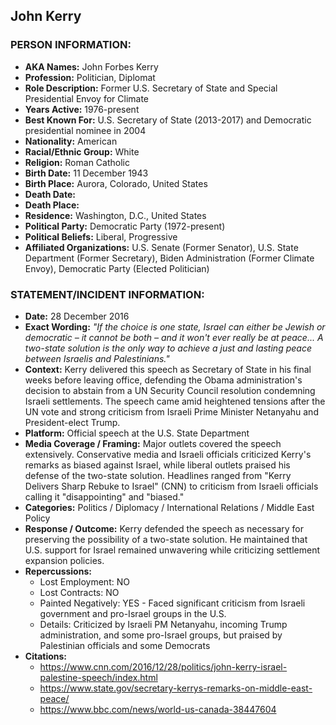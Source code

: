 ## John Kerry

### PERSON INFORMATION:
- **AKA Names:** John Forbes Kerry
- **Profession:** Politician, Diplomat
- **Role Description:** Former U.S. Secretary of State and Special Presidential Envoy for Climate
- **Years Active:** 1976-present
- **Best Known For:** U.S. Secretary of State (2013-2017) and Democratic presidential nominee in 2004
- **Nationality:** American
- **Racial/Ethnic Group:** White
- **Religion:** Roman Catholic
- **Birth Date:** 11 December 1943
- **Birth Place:** Aurora, Colorado, United States
- **Death Date:** 
- **Death Place:** 
- **Residence:** Washington, D.C., United States
- **Political Party:** Democratic Party (1972-present)
- **Political Beliefs:** Liberal, Progressive
- **Affiliated Organizations:** U.S. Senate (Former Senator), U.S. State Department (Former Secretary), Biden Administration (Former Climate Envoy), Democratic Party (Elected Politician)

### STATEMENT/INCIDENT INFORMATION:
- **Date:** 28 December 2016
- **Exact Wording:** *"If the choice is one state, Israel can either be Jewish or democratic – it cannot be both – and it won't ever really be at peace... A two-state solution is the only way to achieve a just and lasting peace between Israelis and Palestinians."*
- **Context:** Kerry delivered this speech as Secretary of State in his final weeks before leaving office, defending the Obama administration's decision to abstain from a UN Security Council resolution condemning Israeli settlements. The speech came amid heightened tensions after the UN vote and strong criticism from Israeli Prime Minister Netanyahu and President-elect Trump.
- **Platform:** Official speech at the U.S. State Department
- **Media Coverage / Framing:** Major outlets covered the speech extensively. Conservative media and Israeli officials criticized Kerry's remarks as biased against Israel, while liberal outlets praised his defense of the two-state solution. Headlines ranged from "Kerry Delivers Sharp Rebuke to Israel" (CNN) to criticism from Israeli officials calling it "disappointing" and "biased."
- **Categories:** Politics / Diplomacy / International Relations / Middle East Policy
- **Response / Outcome:** Kerry defended the speech as necessary for preserving the possibility of a two-state solution. He maintained that U.S. support for Israel remained unwavering while criticizing settlement expansion policies.
- **Repercussions:**
  - Lost Employment: NO
  - Lost Contracts: NO
  - Painted Negatively: YES - Faced significant criticism from Israeli government and pro-Israel groups in the U.S.
  - Details: Criticized by Israeli PM Netanyahu, incoming Trump administration, and some pro-Israel groups, but praised by Palestinian officials and some Democrats
- **Citations:** 
  - https://www.cnn.com/2016/12/28/politics/john-kerry-israel-palestine-speech/index.html
  - https://www.state.gov/secretary-kerrys-remarks-on-middle-east-peace/
  - https://www.bbc.com/news/world-us-canada-38447604